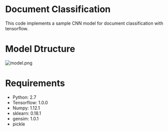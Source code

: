 # Document Classification
This code implements a sample CNN model for document classification with tensorflow.

# Model Dtructure
![model.png](https://github.com/MRliujiaxin/DocumentClassification/raw/master/model.png)

# Requirements
- Python: 2.7
- Tensorflow: 1.0.0
- Numpy: 1.12.1
- sklearn: 0.18.1
- gensim: 1.0.1
- pickle
